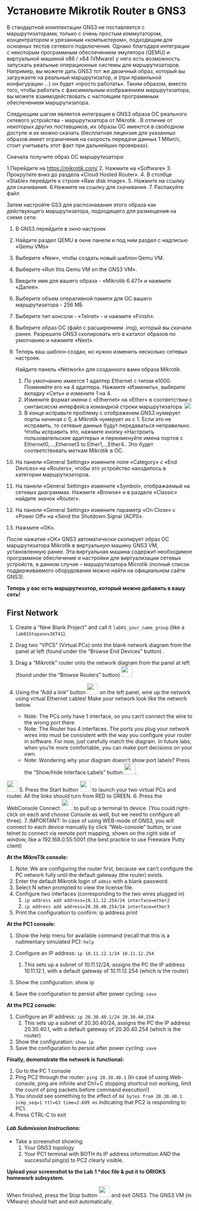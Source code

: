 
# Установите Mikrotik Router в GNS3
В стандартной комплектации GNS3 не поставляется с маршрутизаторами, только с очень простым коммутатором, концентратором и урезанным «компьютером», подходящим для основных тестов сетевого подключения.  Однако благодаря интеграции с некоторым программным обеспечением эмулятора (QEMU) и виртуальной машиной x86 / x64 (VMware) у него есть возможность запускать реальные операционные системы для маршрутизаторов. Например, вы можете дать GNS3 тот же двоичный образ, который вы загружаете на реальный маршрутизатор, и (при правильной конфигурации ...) он будет «просто работать». Таким образом, вместо того, чтобы работать с факсимильным изображением маршрутизатора, вы можете взаимодействовать с настоящим программным обеспечением маршрутизатора.

Следующим шагом является интеграция в GNS3 образа ОС реального сетевого устройства - маршрутизатора от  Mikrotik . В отличие от некоторых других поставщиков, их образы ОС имеются в свободном доступе и их можно скачать (бесплатная лицензия для указанных образов имеет ограничения на скорость передачи данных 1 Мбит/с, стоит учитывать этот факт при дальнейших проверках).

 Сначала получите образ ОС маршрутизатора:

1.Перейдите на   https://mikrotik.com/
2. Нажмите на «Software» 
3. Прокрутите вниз до раздела «Cloud Hosted Router». 
4. В столбце «Stable» перейдите к строке «Raw disk image». 
5. Нажмите на ссылку для скачивания.
6.Нажмите на ссылку для скачивания.
7. Распакуйте файл

Затем настройте GS3 для распознавания этого образа как действующего маршрутизатора, подходящего для размещения на схеме сети:

1. В GNS3 перейдите в окно настроек
2. Найдите раздел QEMU в окне панели и под ним раздел с надписью «Qemu VMs»
3. Выберите «New», чтобы создать новый шаблон Qemu VM.
4. Выберите «Run this Qemu VM on the GNS3 VM».
5. Введите имя для вашего образа - «Mikrotik 6.47.1» и нажмите «Далее».
6. Выберите объем оперативной памяти для ОС вашего маршрутизатора - 256 МБ 
7. Выберите тип консоли - «Telnet» - и нажмите «Finish».
8. Выберите образ ОС (файл с расширением .img), который вы скачали ранее. Разрешите GNS3 скопировать его в каталог образов по умолчанию и нажмите «Next».
9. Теперь ваш шаблон создан, но нужно изменить несколько  сетевых настроек.

	Найдите панель «Network» для созданного вами образа Mikrotik.  

	1. По умолчанию имеется 1 адаптер Ethernet с типом e1000. Поменяйте его на 4 адаптера. Нажмите «Изменить», выберите вкладку «Сеть» и измените 1 на 4.
	2. Измените формат имени с «Ethernet» на «Ether» в соответствии с синтаксисом интерфейса командной строки маршрутизатора.
![](./imgs/0.png)
	3. В конце исправьте проблему с отображенем.GNS3 нумерует порты начиная с 0, а Mikrotik нумерует их с 1. Если это не исправить, то сетевые данные будут передаваться неправильно. Чтобы исправить это, нажмите кнопку «Настроить пользовательские адаптеры» и переименуйте имена портов с Ethernet0,...,Ethernet3 to Ether1,..,Ether4.. Это будет соответствовать меткам Mikrotik в ОС.

10. На панели «General Settings» измените поле «Category» с «End Devices» на «Routers», чтобы это устройство находилось в категории маршрутизаторов.
11. На панели «General Settings» измените «Symbol», отображаемый на сетевых диаграммах. Нажмите «Browse» и в разделе «Classic» найдите значок «Router».
12. На панели «General Settings» измените параметр «On Close» с «Power Off» на «Send the Shutdown Signal (ACPI)».
13. Нажмите «ОК».

После нажатия «ОК» GNS3 автоматически скопирует образ ОС маршрутизатора Mikrotik в виртуальную машину GNS3 VM, установленную ранее. Эта виртуальная машина содержит необходимое программное обеспечение и настройки для виртуализации сетевых устройств, в данном случае – маршрутизатора Microtik (полный список поддерживаемого оборудования можно найти на официальном сайте GNS3).


**Теперь у вас есть маршрутизатор, который можно добавить в вашу сеть!**

## First Network

1. Create a “New Blank Project” and call it `lab01_your_name_group` (like a `lab01StepanovIKT41`).
2. Drag two “VPCS” (Virtual PCs) onto the blank network diagram from the panel at left (found under the “Browse End Devices” button) .
3. Drag a “Mikrotik” router onto the network diagram from the panel at left (found under the “Browse Routers” button)  <img src="imgs/1.png"  width="30" height="30"/>
4. Using the “Add a link” button <img src="imgs/2.png"  width="30" height="30"/>  on the left panel, wire up the network using virtual Ethernet cables! Make your network look like the network below.
	
	* Note: The PCs only have 1 interface, so you can’t connect the wire to the wrong port there
	* Note: The Router has 4 interfaces. The ports you plug your network wires into must be consistent with the way you configure your router in software. For now, just carefully match the diagram. In future labs, when you’re more comfortable, you can make port decisions on your own.
	* Note: Wondering why your diagram doesn’t show port labels? Press the “Show/Hide Interface Labels” button <img src="imgs/3.png"  width="30" height="30"/>.

<img src="imgs/4.png"  width="30" height="30"/>
5. Press the Start button <img src="imgs/5.png"  width="30" height="30"/> to launch your two virtual PCs and router. All the links should turn from RED to GREEN.
6. Press the WebConsole Connect <img src="imgs/6.png"  width="30" height="30"/> to pull up a terminal to device. (You could right-click on each and choose Console as well, but we need to configure all three).
7. IMPORTANT: In case of using WEB-mode of GNS3, you will connect to each device manually by click “Web-console” button, or use telnet to connect via remote port mapping, shown on the right side of window, like a 192.168.0.55:5001 (the best practice to use Freeware Putty client)

**At the MikroTIk console:**

1. Note: We are configuring the router first, because we can’t configure the PC network fully until the default gateway (the router) exists.
2. Enter the default Mikrotik login of `admin` with a blank password.
3. Select N when prompted to view the license file.
4. Configure two interfaces (corresponding to the two wires plugged in)
	1. `ip address add address=10.11.12.254/24 interface=ether2`
	2. `ip address add address=20.30.40.254/24 interface=ether3`
5. Print the configuration to confirm: ip address print

**At the PC1 console:**

1. Show the help menu for available command (recall that this is a rudimentary simulated PC): `help`
2. Configure an IP address: `ip 10.11.12.1/24 10.11.12.254`
	1. This sets up a subnet of 10.11.12/24, assigns the PC the IP address 10.11.12.1, with a default gateway of 10.11.12.254 (which is the router)


3. Show the configuration: show ip
4. Save the configuration to persist after power cycling: `save`

**At the PC2 console:**

1. Configure an IP address: `ip 20.30.40.1/24 20.30.40.254`
	1. This sets up a subnet of 20.30.40/24, assigns the PC the IP address 20.30.40.1, with a default gateway of 20.30.40.254 (which is the router)
2. Show the configuration: `show ip`
3. Save the configuration to persist after power cycling: `save`

**Finally, demonstrate the network is functional:**

1. Go to the PC 1 console
2. Ping PC2 through the router: `ping 20.30.40.1` (In case of using Web-console, ping are infinite and Ctrl+C stopping shortcut not working, limit the count of ping packets before command execution!)
3. You should see something to the effect of `84 bytes from 20.30.40.1 icmp_seq=1 ttl=63 time=2.699 ms` indicating that PC2 is responding to PC1.
4. Press CTRL-C to exit


#### ***Lab Submission Instructions:***
* Take a screenshot showing:
	1. Your GNS3 topology
	2. Your PC1 terminal with BOTH its IP address information AND the successful ping(s) to PC2 clearly visible.

**Upload your screenshot to the Lab 1 \*doc file & put it to ORIOKS homework subsystem.**

When finished, press the Stop button <img src="imgs/7.png"  width="30" height="30"/>  and exit GNS3. The GNS3 VM (in VMware) should halt and exit automatically.

